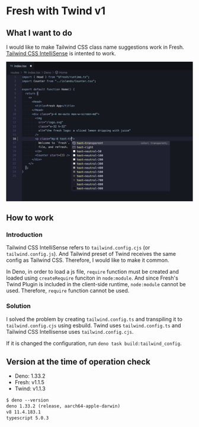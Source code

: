 # Fresh with Twind v1

## What I want to do

I would like to make Tailwind CSS class name suggestions work in Fresh.
[Tailwind CSS IntelliSense](https://marketplace.visualstudio.com/items?itemName=bradlc.vscode-tailwindcss) is intented to work.

![Screenshot of Tailwind CSS IntelliSense functioning](https://github.com/mya-ake/deno-fresh-with-twindv1/blob/main/docs_assets/screenshot.png)

## How to work

### Introduction

Tailwind CSS IntelliSense refers to `tailwind.config.cjs` (or `tailwind.config.js`). And Tailwind preset of Twind receives the same config as Tailwind CSS. Therefore, I would like to make it common.

In Deno, in order to load a js file, `require` function must be created and loaded using `createRequire` funciton in `node:module`. And since Fresh's Twind Plugin is included in the client-side runtime, `node:module` cannot be used. Therefore, `require` function cannot be used.

### Solution

I solved the problem by creating `tailwind.config.ts` and transpiling it to `tailwind.config.cjs` using esbuild. Twind uses `tailwind.config.ts` and Tailwind CSS Intellisense uses `tailwind.config.cjs`.

If it is changed the configuration, run `deno task build:tailwind_config`.


## Version at the time of operation check

- Deno: 1.33.2
- Fresh: v1.1.5
- Twind: v1.1.3

```
$ deno --version                 
deno 1.33.2 (release, aarch64-apple-darwin)
v8 11.4.183.1
typescript 5.0.3
```

